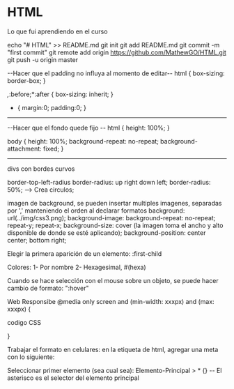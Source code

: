 # HTML
Lo que fui aprendiendo en el curso


echo "# HTML" >> README.md
git init
git add README.md
git commit -m "first commit"
git remote add origin https://github.com/MathewGO/HTML.git
git push -u origin master

--Hacer que el padding no influya al momento de editar--
html {
	box-sizing: border-box;
}

*,*:before;*:after {
	box-sizing: inherit;
}

* {
	margin:0;
	padding:0;
}

-- --

--Hacer que el fondo quede fijo --
html {
	height: 100%;
}

body {
  height: 100%;
  background-repeat: no-repeat;
  background-attachment: fixed;
}

-- --

divs con bordes curvos

border-top-left-radius
border-radius: up right down left;
border-radius: 50%; --> Crea circulos;


imagen de background, se pueden insertar multiples imagenes, separadas por ',' manteniendo el orden al declarar formatos
background: url(../img/css3.png);
background-image:
background-repeat: no-repeat; repeat-y; repeat-x;
background-size: cover (la imagen toma el ancho y alto disponible de donde se esté aplicando);
background-position: center center; bottom right;

Elegir la primera aparición de un elemento:
:first-child

Colores:
1- Por nombre
2- Hexagesimal, #(hexa)

Cuando se hace selección con el mouse sobre un objeto, se puede hacer cambio de formato: ":hover"

Web Responsibe
@media only screen and (min-width: xxxpx) and (max: xxxpx) {

codigo CSS

}

Trabajar el formato en celulares:
en la etiqueta de html, agregar una meta con lo siguiente:
<meta name="viewport" content="width=device-width, initial-scale=1.0, user-scalable=no">

Seleccionar primer elemento (sea cual sea):
Elemento-Principal > * {}    -- El asterisco es el selector del elemento principal

